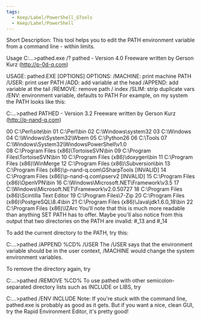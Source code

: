 ```yaml
---
tags:
  - Keep/Label/PowerShell_GTools
  - Keep/Label/PowerShell
---
```


Short Description: 
This tool helps you to edit the PATH environment variable from a command line - within limits.

Usage
C:\...\>pathed.exe /?
pathed - Version 4.0
Freeware written by Gerson Kurz (http://p-0d-q.com)

USAGE: pathed.EXE [OPTIONS]
OPTIONS:
      /MACHINE: print machine PATH
         /USER: print user PATH
          /ADD: add variable at the head
       /APPEND: add variable at the tail
       /REMOVE: remove path / index
         /SLIM: strip duplicate vars
          /ENV: environment variable, defaults to PATH
For example, on my system the PATH looks like this:

C:\...\>pathed
PATHED - Version 3.2
Freeware written by Gerson Kurz (http://p-nand-q.com)

00 C:\Perl\site\bin
01 C:\Perl\bin
02 C:\Windows\system32
03 C:\Windows
04 C:\Windows\System32\Wbem
05 C:\Python26
06 C:\Tools
07 C:\Windows\System32\WindowsPowerShell\v1.0\
08 C:\Program Files (x86)\TortoiseSVN\bin
09 C:\Program Files\TortoiseSVN\bin
10 C:\Program Files (x86)\doxygen\bin
11 C:\Program Files (x86)\WinMerge
12 C:\Program Files (x86)\Subversion\bin
13 C:\Program Files (x86)\p-nand-q.com\GSharpTools [INVALID]
14 C:\Program Files (x86)\p-nand-q.com\pserv2 [INVALID]
15 C:\Program Files (x86)\OpenVPN\bin
16 C:\Windows\Microsoft.NET\Framework\v3.5
17 C:\Windows\Microsoft.NET\Framework\v2.0.50727
18 C:\Program Files (x86)\Scintilla Text Editor
19 C:\Program Files\7-Zip
20 C:\Program Files (x86)\PostgreSQL\8.4\bin
21 C:\Program Files (x86)\Java\jdk1.6.0_18\bin
22 C:\Program Files (x86)\IZArc
You'll note that this is much more readable than anything SET PATH has to offer. Maybe you'll also notice from this output that two directories on the PATH are invalid: #_13 and #_14

To add the current directory to the PATH, try this:

C:\...\>pathed /APPEND %CD% /USER
The /USER says that the environment variable should be in the user context, /MACHINE would change the system environment variables.

To remove the directory again, try

C:\...\>pathed /REMOVE %CD%
To use pathed with other semicolon-separated directory lists such as INCLUDE or LIBS, try

C:\...\>pathed /ENV INCLUDE
Note: If you're stuck with the command line, pathed.exe is probably as good as it gets. But if you want a nice, clean GUI, try the Rapid Environment Editor, it's pretty good!